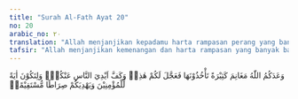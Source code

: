 ```yaml
---
title: "Surah Al-Fath Ayat 20"
no: 20
arabic_no: ٢٠
translation: "Allah menjanjikan kepadamu harta rampasan perang yang banyak yang dapat kamu ambil, maka Dia segerakan (harta rampasan perang) ini untukmu dan Dia menahan tangan manusia dari (membinasakan)mu (agar kamu mensyukuri-Nya) dan agar menjadi bukti bagi orang-orang mukmin dan agar Dia menunjukkan kamu ke jalan yang lurus. "
tafsir: "Allah menjanjikan kemenangan dan harta rampasan yang banyak bagi kaum Muslimin dari orang-orang kafir secara berangsur-angsur pada masa yang akan datang. Allah akan segera memberikan kemenangan dan harta rampasan pada Perang Khaibar. Allah juga menjamin dan menghentikan orang-orang Yahudi yang ada di Medinah untuk mengganggu dan merusak harta kaum Muslimin sewaktu mereka pergi ke Mekah dan ke Khaibar. Peristiwa-peristiwa tersebut hendaklah mereka syukuri dan dijadikan sebagai bukti atas kebenaran Nabi Muhammad sebagai rasul yang diutus Allah kepada manusia. Allah membantu dan menolong kaum Muslimin dari ancaman dan serangan musuh-musuh, baik diketahui kedatangannya maupun yang tidak, dalam jumlah besar ataupun kecil. Allah membimbing kaum Muslimin menempuh jalan yang lurus dan diridai-Nya.\n\nMenurut Ibnu Jarir, yang dimaksud dengan perkataan, \"Allah menahan tangan manusia yang akan membinasakan Rasulullah dan kaum Muslimin\" ialah keinginan dan usaha penduduk Khaibar dan kabilah-kabilah lain yang bersekutu dengan mereka, karena dalam hati mereka masih terdapat rasa dengki dan sakit hati. Kabilah yang bersekutu dengan penduduk Khaibar itu ialah kabilah Asad dan Gathafan."
---
```

وَعَدَكُمُ اللّٰهُ مَغَانِمَ كَثِيْرَةً تَأْخُذُوْنَهَا فَعَجَّلَ لَكُمْ هٰذِهٖ وَكَفَّ اَيْدِيَ النَّاسِ عَنْكُمْۚ وَلِتَكُوْنَ اٰيَةً لِّلْمُؤْمِنِيْنَ وَيَهْدِيَكُمْ صِرَاطًا مُّسْتَقِيْمًاۙ